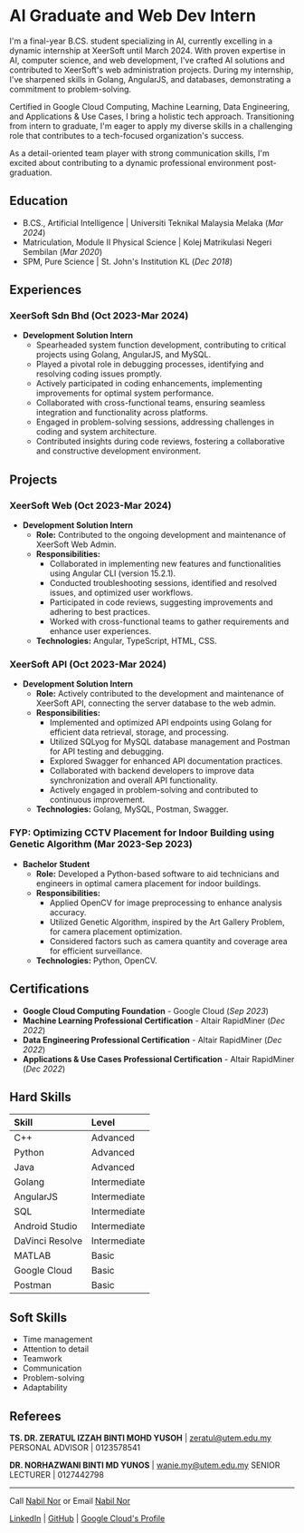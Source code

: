 # AI Graduate and Web Dev Intern

I'm a final-year B.CS. student specializing in AI, currently excelling in a dynamic internship at XeerSoft until March 2024. With proven expertise in AI, computer science, and web development, I've crafted AI solutions and contributed to XeerSoft's web administration projects. During my internship, I've sharpened skills in Golang, AngularJS, and databases, demonstrating a commitment to problem-solving.

Certified in Google Cloud Computing, Machine Learning, Data Engineering, and Applications & Use Cases, I bring a holistic tech approach. Transitioning from intern to graduate, I'm eager to apply my diverse skills in a challenging role that contributes to a tech-focused organization's success.

As a detail-oriented team player with strong communication skills, I'm excited about contributing to a dynamic professional environment post-graduation.

<!-- [UTeM's Cover Letter](https://drive.google.com/file/d/1d76a9ZgQRlLairH4lP_wGArNDnUFiTkX/view?usp=drive_link) -->

## Education
- B.CS., Artificial Intelligence | Universiti Teknikal Malaysia Melaka (_Mar 2024_)
- Matriculation, Module II Physical Science | Kolej Matrikulasi Negeri Sembilan (_Mar 2020_)
- SPM, Pure Science | St. John's Institution KL (_Dec 2018_)

## Experiences

### XeerSoft Sdn Bhd (Oct 2023-Mar 2024)
- **Development Solution Intern**
  - Spearheaded system function development, contributing to critical projects using Golang, AngularJS, and MySQL.
  - Played a pivotal role in debugging processes, identifying and resolving coding issues promptly.
  - Actively participated in coding enhancements, implementing improvements for optimal system performance.
  - Collaborated with cross-functional teams, ensuring seamless integration and functionality across platforms.
  - Engaged in problem-solving sessions, addressing challenges in coding and system architecture.
  - Contributed insights during code reviews, fostering a collaborative and constructive development environment.

## Projects

### XeerSoft Web (Oct 2023-Mar 2024)
- **Development Solution Intern**
  - **Role:** Contributed to the ongoing development and maintenance of XeerSoft Web Admin.
  - **Responsibilities:**
    - Collaborated in implementing new features and functionalities using Angular CLI (version 15.2.1).
    - Conducted troubleshooting sessions, identified and resolved issues, and optimized user workflows.
    - Participated in code reviews, suggesting improvements and adhering to best practices.
    - Worked with cross-functional teams to gather requirements and enhance user experiences.
  - **Technologies:** Angular, TypeScript, HTML, CSS.

### XeerSoft API (Oct 2023-Mar 2024)
- **Development Solution Intern**
  - **Role:** Actively contributed to the development and maintenance of XeerSoft API, connecting the server database to the web admin.
  - **Responsibilities:**
    - Implemented and optimized API endpoints using Golang for efficient data retrieval, storage, and processing.
    - Utilized SQLyog for MySQL database management and Postman for API testing and debugging.
    - Explored Swagger for enhanced API documentation practices.
    - Collaborated with backend developers to improve data synchronization and overall API functionality.
    - Actively engaged in problem-solving and contributed to continuous improvement.
  - **Technologies:** Golang, MySQL, Postman, Swagger.

### FYP: Optimizing CCTV Placement for Indoor Building using Genetic Algorithm (Mar 2023-Sep 2023)
- **Bachelor Student**
  - **Role:** Developed a Python-based software to aid technicians and engineers in optimal camera placement for indoor buildings.
  - **Responsibilities:**
    - Applied OpenCV for image preprocessing to enhance analysis accuracy.
    - Utilized Genetic Algorithm, inspired by the Art Gallery Problem, for camera placement optimization.
    - Considered factors such as camera quantity and coverage area for efficient surveillance.
  - **Technologies:** Python, OpenCV.

<!-- ### EziMart -->
<!-- - Developed a mobile application for a Self-Checkout e-Mall with Smart Parking System for Shopping Mall. The system has the features such as Product Assistant, Customer Service Chatbot, and Pay Parking using Android Studio, Firebase, and python. -->

<!-- ### McDonald's® Menu Selection using Genetic Algorithm
<!-- - Developed menu selection using a genetic algorithm (GA) to find the best menu combination for breakfast, lunch, and dinner using the dataset of McDonald’s food calories using C++.

### Round Object Identification
[Project YouTube](https://youtu.be/ZU-yUrgbXfE)
- Experimented with identifying circular objects using Matlab.

### Warehouse Management System
- Developed a warehouse management system that helps the traceability and connectivity of the goods increase and makes the inventory and outfitting records accurately organized using C++ and PHP.

### Hospital Information Management System
- Developed a program that will record and view Covid-19 cases for three districts in Melaka. These three districts which are affected by Covid-19 are Melaka Tengah, Alor Gajah, and Jasin using C++. -->

## Certifications
- __Google Cloud Computing Foundation__ - Google Cloud (_Sep 2023_)
- __Machine Learning Professional Certification__ - Altair RapidMiner (_Dec 2022_)
- __Data Engineering Professional Certification__ - Altair RapidMiner (_Dec 2022_)
- __Applications & Use Cases Professional Certification__ - Altair RapidMiner (_Dec 2022_)

## Hard Skills

| Skill           | Level             |
|:----------------|:------------------|
| C++             | Advanced          |
| Python          | Advanced          |
| Java            | Advanced          |
| Golang          | Intermediate      |
| AngularJS       | Intermediate      |
| SQL             | Intermediate      |
| Android Studio  | Intermediate      |
| DaVinci Resolve | Intermediate      |
| MATLAB          | Basic             |
| Google Cloud    | Basic             |
| Postman         | Basic             |

## Soft Skills
- Time management
- Attention to detail
- Teamwork
- Communication
- Problem-solving
- Adaptability

## Referees

__TS. DR. ZERATUL IZZAH BINTI MOHD YUSOH__ | zeratul@utem.edu.my
PERSONAL ADVISOR | 0123578541

__DR. NORHAZWANI BINTI MD YUNOS__ | wanie.my@utem.edu.my
SENIOR LECTURER | 0127442798

* * *

Call [Nabil Nor](tel:60129739314) or Email [Nabil Nor](mailto:nabilakif6237@gmail.com)

[LinkedIn](https://www.linkedin.com/in/nabilnor774) |
[GitHub](https://github.com/bbill37) |
[Google Cloud's Profile](https://www.cloudskillsboost.google/public_profiles/c3c52fe5-fa9f-4df6-ab2d-5ab4b893b593)
